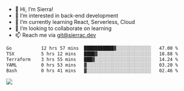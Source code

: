 - 👋 Hi, I’m Sierra!
- 👀 I’m interested in back-end development
- 🌱 I’m currently learning React, Serverless, Cloud
- 💞️ I’m looking to collaborate on learning
- 📫 Reach me via git@sierrac.dev

<!--START_SECTION:waka-->

```txt
Go           12 hrs 57 mins  ███████████▓░░░░░░░░░░░░░   47.00 %
TSX          5 hrs 12 mins   ████▓░░░░░░░░░░░░░░░░░░░░   18.88 %
Terraform    3 hrs 55 mins   ███▓░░░░░░░░░░░░░░░░░░░░░   14.24 %
YAML         0 hrs 53 mins   ▓░░░░░░░░░░░░░░░░░░░░░░░░   03.20 %
Bash         0 hrs 41 mins   ▓░░░░░░░░░░░░░░░░░░░░░░░░   02.46 %
```

<!--END_SECTION:waka-->


![](https://hit.yhype.me/github/profile?user_id=7351311)
